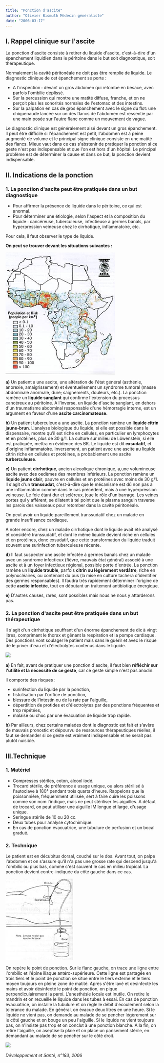 ```yaml
---
title: "Ponction d'ascite"
author: "Olivier Bismuth Médecin généraliste"
date: "2006-03-17"
---
```


## I. Rappel clinique sur l'ascite

La ponction d'ascite consiste à retirer du liqui­de d'ascite, c'est-à-dire d'un épanchement liquidien dans le péritoine dans le but soit diagnostique, soit thérapeutique.

Normalement la cavité péritonéale ne doit pas être remplie de liquide. Le diagnostic clinique de cet épanchement se porte :

*   A l'inspection : devant un gros abdomen qui retombe en besace, avec parfois l'ombilic déplissé.
*   Sur la percussion qui montre une matité dif­fuse, franche, et on ne perçoit plus les sono­rités normales de l'estomac et des intestins.
*   Sur la palpation en cas de gros épanche­ment avec le signe du flot: une chiquenaude lancée sur un des flancs de l'abdomen est ressentie par une main posée sur l'autre flanc comme un mouvement de vague.

Le diagnostic clinique est généralement aisé devant un gros épanchement. Il peut être difficile si l'épanchement est petit, l'abdomen est à peine augmenté de volume et le principal signe clinique consiste en une matité des flancs. Mieux vaut dans ce cas s'abstenir de pratiquer la ponction si ce geste n'est pas indispensable et que l'on est hors d'un hôpital. Le principal problème est de déterminer la cause et dans ce but, la ponction devient indispensable.

## II. Indications de la ponction

### 1. La ponction d'ascite peut être pratiquée dans un but diagnostique

*   Pour affirmer la présence de liquide dans le péritoine, ce qui est anormal.
*   Pour déterminer une étiologie, selon l'aspect et la composition du liquide : cancéreuse, tuberculeuse, infectieuse à germes banals, par hyperpression veineuse chez le cirrho­tique, inflammatoire, etc.

Pour cela, il faut observer le type de liquide.

**On peut se trouver devant les situations suivantes :**

![](image002.jpg)


**a)** Un patient a une ascite, une altéra­tion de l'état général (asthénie, anorexie, amaigrissement) et éventuellement un syndrome tumoral (masse abdominale anormale, dure; saignements, douleurs, etc.). La ponction ramène un **liquide san­glant** qui confirme l'extension du processus cancéreux au péritoine. A l'inverse, un liquide d'ascite sanglant, en dehors d'un traumatisme abdominal responsable d'une hémorragie interne, est un argument en faveur d'une **ascite carcinomateuse**.

**b)** Un patient tuberculeux a une ascite. La ponction ramène un **liquide citrin jaune-brun**. L'analyse biologique du liqui­de, si elle est possible dans le dispensaire, montre qu'il est riche en cellules, en parti­culier en lymphocytes et en protéines, plus de 30 g/1. La culture sur milieu de Löwenstein, si elle est pratiquée, mettra en évi­dence des BK. Le liquide est dit **exsudatif**, et d'origine inflammatoire. Inversement, un patient avec une ascite au liquide citrin riche en cellules et protéines, a probable­ment une ascite **turberculeuse**.

**c)** Un patient **cirrhotique**, ancien alcoolique chronique, a,une volumineuse ascite avec des oedèmes des membres inférieurs. La ponction ramène un **liquide jaune ­clair**, pauvre en cellules et en protéines avec moins de 30 g/1. Il s'agit d'un **trans­sudat**, c'est-à-dire que le mécanisme est dû non pas à une inflammation comme dans le cas précédent, mais à une hyperpression veineuse. Le foie étant dur et scléreux, joue le rôle d'un barrage. Les veines portes qui y afférent, se dilatent à tel point que le plasma sanguin traverse les parois des vaisseaux pour retomber dans la cavité péritonéale.

On peut avoir un liquide pareillement trans­sudatif chez un malade en grande insuffi­sance cardiaque.

A noter encore, chez un malade cirrhotique dont le liquide avait été analysé et considé­ré transsudatif, et dont le même liquide devient riche en cellules et en protéines, donc exsudatif, que cette transformation du liquide traduit souvent une surinfection tuberculeuse récente.

**d)** Il faut suspecter une ascite infectée à germes banals chez un malade avec un syndrome infectieux (fièvre, mauvais état général) associé à une ascite et à un foyer infectieux régional, possible porte d'entrée. La ponction ramène un **liquide trouble**, parfois **citrin ou légèrement verdâtre**, riche en polynucléaires, ou contenant du pus (la mise en culture tachera d'identi­fier des germes responsables). Il faudra très rapidement déterminer l'origine de cette **ascite infectée**, tout en débutant un trai­tement antibiotique énergique.

**e)** D'autres causes, rares, sont possibles mais nous ne nous y attarderons pas.

### 2. La ponction d'ascite peut être pratiquée dans un but thérapeutique

Il s'agit d'un cirrhotique souffrant d'un énorme épanchement de dix à vingt litres, comprimant le thorax et gênant la respiration et la pompe cardiaque. Des ponctions vont soulager le patient mais sans le guérir et avec le risque de le priver d'eau et d'électrolytes contenus dans le liquide.

![](image004.jpg)


**a)** En fait, avant de pratiquer une ponc­tion d'ascite, il faut bien **réfléchir sur l'utilité et la nécessité de ce geste**, car ce geste simple n'est pas anodin.

Il comporte des risques :

*   surinfection du liquide par la ponction,
*   fistulisation par l'orifice de ponction,
*   blessure de l'intestin ou de la rate par l'aiguille,
*   déperdition de protides et d'électrolytes par des ponctions fréquentes et trop répétées,
*   malaise ou choc par une évacuation de liquide trop rapide.

**b)** Par ailleurs, chez certains malades dont le diagnostic est fait et s'avère de mauvais pronostic et dépourvu de ressources théra­peutiques réelles, il faut se demander si ce geste est vraiment indispensable et ne serait pas plutôt nuisible.

## III.Technique

### 1. Matériel

*   Compresses stériles, coton, alcool iodé.
*   Trocard stérile, de préférence à usage unique, ou alors stérilisé à l'autoclave à 180° pendant trois quarts d'heure. Rappelons que la poissonnière, fréquemment utilisée, sert à faire cuire les poissons comme son nom l'indique, mais ne peut stériliser les aiguilles. A défaut de trocard, on peut utiliser une aiguille IM longue et large, d'usage unique.
*   Seringue stérile de 10 ou 20 cc.
*   Deux tubes pour analyse cytochimique.
*   En cas de ponction évacuatrice, une tubulure de perfusion et un bocal gradué.

### 2. Technique

Le patient est en décubitus dorsal, couché sur le dos. Avant tout, on palpe l'abdomen et on s'assure qu'il n'a pas une grosse rate qui des­cend jusqu'à l'ombilic ou plus bas, comme c'est souvent le cas en milieu tropical. La ponction devient contre-indiquée du côté gauche dans ce cas.

![](image002-ascite-n183-1.jpg)


On repère le point de ponction. Sur le flanc gauche, on trace une ligne entre l'ombilic et l'épine iliaque antéro-supérieure. Cette ligne est partagée en trois tiers et le point de ponc­tion se situe entre le tiers externe et le tiers moyen toujours en pleine zone de matité. Après s'être lavé et désinfecté les mains et avoir désinfecté le point de ponction, on pique perpendiculairement la paroi. L'anes­thésie locale est inutile. On retire le mandrin et on recueille le liquide dans les tubes à essai. En cas de ponction évacuatrice, on installe la tubulure et on règle le débit d'écoulement selon la tolérance du malade. En général, on évacue deux litres en une heure. Si le liqui­de ne vient pas, on demande au malade de se pencher légèrement sur le côté gauche et on bouge un peu l'aiguille. Si le liquide ne vient toujours pas, on n'insiste pas trop et on conclut à une ponction blanche. A la fin, on retire l'aiguille, on aseptise la plaie et on place un pansement stérile, en demandant au malade de se pencher sur le côté droit.

![](image006.jpg)


_Développement et Santé, n°183, 2006_